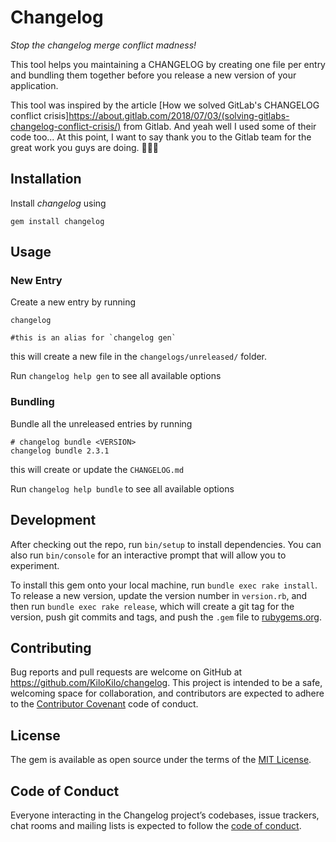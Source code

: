 # Changelog

_Stop the changelog merge conflict madness!_

This tool helps you maintaining a CHANGELOG by creating one file per entry and
bundling them together before you release a new version of your application.

This tool was inspired by the article [How we solved GitLab's CHANGELOG conflict crisis]https://about.gitlab.com/2018/07/03/(solving-gitlabs-changelog-conflict-crisis/) from Gitlab. And yeah well I used some of their code too... At this point, I want to say thank you to the Gitlab team for the great work you guys are doing. 👏👏👏

## Installation

Install _changelog_ using

```shell
gem install changelog
```

## Usage

### New Entry

Create a new entry by running

```shell
changelog 

#this is an alias for `changelog gen`
```

this will create a new file in the `changelogs/unreleased/` folder.

Run `changelog help gen` to see all available options

### Bundling

Bundle all the unreleased entries by running

```shell
# changelog bundle <VERSION>
changelog bundle 2.3.1
```

this will create or update the `CHANGELOG.md`

Run `changelog help bundle` to see all available options

## Development

After checking out the repo, run `bin/setup` to install dependencies. You can also run `bin/console` for an interactive prompt that will allow you to experiment.

To install this gem onto your local machine, run `bundle exec rake install`. To release a new version, update the version number in `version.rb`, and then run `bundle exec rake release`, which will create a git tag for the version, push git commits and tags, and push the `.gem` file to [rubygems.org](https://rubygems.org).

## Contributing

Bug reports and pull requests are welcome on GitHub at https://github.com/KiloKilo/changelog. This project is intended to be a safe, welcoming space for collaboration, and contributors are expected to adhere to the [Contributor Covenant](http://contributor-covenant.org) code of conduct.

## License

The gem is available as open source under the terms of the [MIT License](https://opensource.org/licenses/MIT).

## Code of Conduct

Everyone interacting in the Changelog project’s codebases, issue trackers, chat rooms and mailing lists is expected to follow the [code of conduct](https://github.com/KiloKilo/changelog/blob/master/CODE_OF_CONDUCT.md).
